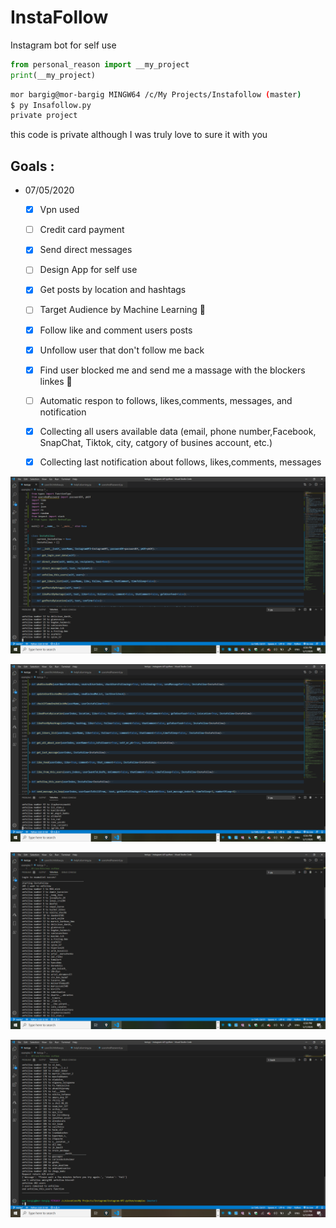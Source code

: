 # InstaFollow

Instagram bot for self use
```python
from personal_reason import __my_project
print(__my_project)
```
```bash
mor bargig@mor-bargig MINGW64 /c/My Projects/Instafollow (master)
$ py Insafollow.py
private project 
```

this code is private although I was truly love to sure it with you

## Goals :    
- 07/05/2020
    - [X] Vpn used 
    - [ ] Credit card payment
    - [X] Send direct messages 
    - [ ] Design App for self use 
    - [X] Get posts by location and hashtags 
    - [ ] Target Audience by Machine Learning 🎯 
    - [X] Follow like and comment users posts 
    - [X] Unfollow user that don't follow me back
    - [X] Find user blocked me and send me a massage with the blockers linkes 🔗
    - [ ] Automatic respon to follows, likes,comments, messages, and notification 
    - [X] Collecting all users available data (email, phone number,Facebook, SnapChat, Tiktok, city, catgory of busines account, etc.)     
    - [X] Collecting last notification about follows, likes,comments, messages
    
    

![alt text](https://raw.githubusercontent.com/morbargig/InstaFollow/master/photos/Screenshot%20(68).png)

![alt text](https://raw.githubusercontent.com/morbargig/InstaFollow/master/photos/Screenshot%20(70).png)

![alt text](https://raw.githubusercontent.com/morbargig/InstaFollow/master/photos/Screenshot%20(71).png)

![alt text](https://raw.githubusercontent.com/morbargig/InstaFollow/master/photos/Screenshot%20(73).png)

